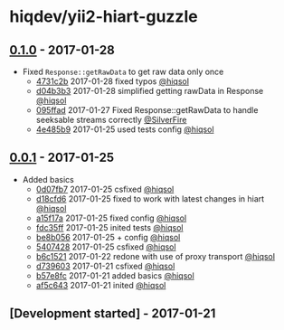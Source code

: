 # hiqdev/yii2-hiart-guzzle

## [0.1.0] - 2017-01-28

- Fixed `Response::getRawData` to get raw data only once
    - [4731c2b] 2017-01-28 fixed typos [@hiqsol]
    - [d04b3b3] 2017-01-28 simplified getting rawData in Response [@hiqsol]
    - [095ffad] 2017-01-27 Fixed Response::getRawData to handle seeksable streams correctly [@SilverFire]
    - [4e485b9] 2017-01-25 used tests config [@hiqsol]

## [0.0.1] - 2017-01-25

- Added basics
    - [0d07fb7] 2017-01-25 csfixed [@hiqsol]
    - [d18cfd6] 2017-01-25 fixed to work with latest changes in hiart [@hiqsol]
    - [a15f17a] 2017-01-25 fixed config [@hiqsol]
    - [fdc35ff] 2017-01-25 inited tests [@hiqsol]
    - [be8b056] 2017-01-25 + config [@hiqsol]
    - [5407428] 2017-01-25 csfixed [@hiqsol]
    - [b6c1521] 2017-01-22 redone with use of proxy transport [@hiqsol]
    - [d739603] 2017-01-21 csfixed [@hiqsol]
    - [b57e8fc] 2017-01-21 added basics [@hiqsol]
    - [af5c643] 2017-01-21 inited [@hiqsol]

## [Development started] - 2017-01-21

[@hiqsol]: https://github.com/hiqsol
[sol@hiqdev.com]: https://github.com/hiqsol
[@SilverFire]: https://github.com/SilverFire
[d.naumenko.a@gmail.com]: https://github.com/SilverFire
[@tafid]: https://github.com/tafid
[andreyklochok@gmail.com]: https://github.com/tafid
[@BladeRoot]: https://github.com/BladeRoot
[bladeroot@gmail.com]: https://github.com/BladeRoot
[0d07fb7]: https://github.com/hiqdev/yii2-hiart-guzzle/commit/0d07fb7
[d18cfd6]: https://github.com/hiqdev/yii2-hiart-guzzle/commit/d18cfd6
[a15f17a]: https://github.com/hiqdev/yii2-hiart-guzzle/commit/a15f17a
[fdc35ff]: https://github.com/hiqdev/yii2-hiart-guzzle/commit/fdc35ff
[be8b056]: https://github.com/hiqdev/yii2-hiart-guzzle/commit/be8b056
[5407428]: https://github.com/hiqdev/yii2-hiart-guzzle/commit/5407428
[b6c1521]: https://github.com/hiqdev/yii2-hiart-guzzle/commit/b6c1521
[d739603]: https://github.com/hiqdev/yii2-hiart-guzzle/commit/d739603
[b57e8fc]: https://github.com/hiqdev/yii2-hiart-guzzle/commit/b57e8fc
[af5c643]: https://github.com/hiqdev/yii2-hiart-guzzle/commit/af5c643
[Under development]: https://github.com/hiqdev/yii2-hiart-guzzle/compare/0.0.1...HEAD
[0.0.1]: https://github.com/hiqdev/yii2-hiart-guzzle/releases/tag/0.0.1
[4731c2b]: https://github.com/hiqdev/yii2-hiart-guzzle/commit/4731c2b
[d04b3b3]: https://github.com/hiqdev/yii2-hiart-guzzle/commit/d04b3b3
[095ffad]: https://github.com/hiqdev/yii2-hiart-guzzle/commit/095ffad
[4e485b9]: https://github.com/hiqdev/yii2-hiart-guzzle/commit/4e485b9
[0.1.0]: https://github.com/hiqdev/yii2-hiart-guzzle/compare/0.0.1...0.1.0
